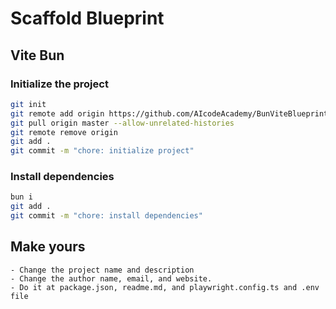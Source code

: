 # Scaffold Blueprint

## Vite Bun

### Initialize the project

```bash
git init
git remote add origin https://github.com/AIcodeAcademy/BunViteBlueprint.git
git pull origin master --allow-unrelated-histories
git remote remove origin
git add .
git commit -m "chore: initialize project"
```

### Install dependencies

```bash
bun i
git add .
git commit -m "chore: install dependencies"
```

## Make yours

```text
- Change the project name and description
- Change the author name, email, and website.
- Do it at package.json, readme.md, and playwright.config.ts and .env file
```